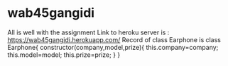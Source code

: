 # wab45gangidi

All is well with the assignment
Link to heroku server is : <https://wab45gangidi.herokuapp.com/>
Record of class Earphone is
class Earphone{
constructor(company,model,prize){
this.company=company;
this.model=model;
this.prize=prize;
}
}
